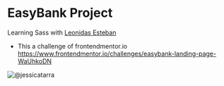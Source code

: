 # EasyBank Project
Learning Sass with [Leonidas Esteban](https://www.youtube.com/watch?v=O_KOi4t3GdM)

- This a challenge of frontendmentor.io https://www.frontendmentor.io/challenges/easybank-landing-page-WaUhkoDN

![@jessicatarra](https://repository-images.githubusercontent.com/262682282/48d8c100-925d-11ea-867c-2648ee91788b)
